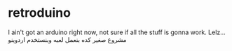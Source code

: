 # retroduino
I ain't got an arduino right now, not sure if all the stuff is gonna work. Lelz...
مشروع صغير كده بنعمل لعبه وبنستخدم اردوينو
